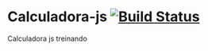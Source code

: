 # Calculadora-js [![Build Status](https://travis-ci.org/higorlaf12/Calculadora-js.svg?branch=master)](https://travis-ci.org/higorlaf12/Calculadora-js)
Calculadora js treinando 

